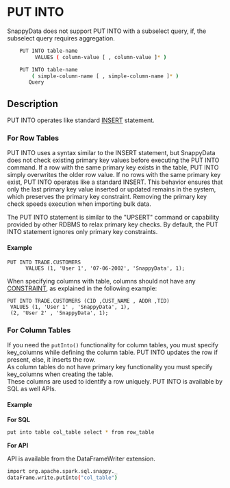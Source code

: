 # PUT INTO

<note>
	SnappyData does not support PUT INTO with a subselect query, if, the subselect query requires aggregation.

``` bash
    PUT INTO table-name
         VALUES ( column-value [ , column-value ]* ) 
```

``` bash
    PUT INTO table-name
        ( simple-column-name [ , simple-column-name ]* )
       Query
```
</note>

## Description

PUT INTO operates like standard [INSERT](insert.md) statement.

###	For Row Tables

PUT INTO uses a syntax similar to the INSERT statement, but SnappyData does not check existing primary key values before executing the PUT INTO command. If a row with the same primary key exists in the table, PUT INTO simply overwrites the older row value. If no rows with the same primary key exist, PUT INTO operates like a standard INSERT. This behavior ensures that only the last primary key value inserted or updated remains in the system, which preserves the primary key constraint. Removing the primary key check speeds execution when importing bulk data.

The PUT INTO statement is similar to the "UPSERT" command or capability provided by other RDBMS to relax primary key checks. By default, the PUT INTO statement ignores only primary key constraints. <!--All other column constraints (unique, check, and foreign key) are honored unless you explicitly set the [skip-constraint-checks](../../reference/configuration_parameters/skip-constraint-checks.md) connection property.-->

#### Example

```pre
PUT INTO TRADE.CUSTOMERS
      VALUES (1, 'User 1', '07-06-2002', 'SnappyData', 1);
```

When specifying columns with table, columns should not have any [CONSTRAINT](create-table.md#constraint), as explained in the following example:

```pre
PUT INTO TRADE.CUSTOMERS (CID ,CUST_NAME , ADDR ,TID)
 VALUES (1, 'User 1' , 'SnappyData', 1),
 (2, 'User 2' , 'SnappyData', 1);
```


###	For Column Tables

If you need the `putInto()` functionality for column tables, you must specify key_columns while defining the column table.
PUT INTO updates the row if present, else, it inserts the row. </br>
As column tables do not have primary key functionality you must specify key_columns when creating the table.</br>
These columns are used to identify a row uniquely. PUT INTO is available by SQL as well APIs.


#### Example

**For SQL**

``` bash
put into table col_table select * from row_table
```

**For API**

API is available from the DataFrameWriter extension.

``` bash
import org.apache.spark.sql.snappy._
dataFrame.write.putInto("col_table")
```